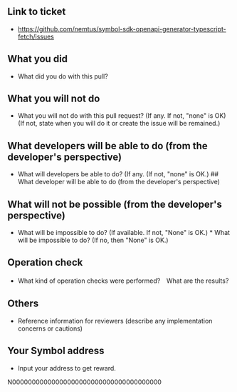 ## Link to ticket

* https://github.com/nemtus/symbol-sdk-openapi-generator-typescript-fetch/issues

## What you did

* What did you do with this pull?

## What you will not do

* What you will not do with this pull request? (If any. If not, "none" is OK) (If not, state when you will do it or create the issue will be remained.)

## What developers will be able to do (from the developer's perspective)

* What will developers be able to do? (If any. (If not, "none" is OK.) ## What developer will be able to do (from the developer's perspective)

## What will not be possible (from the developer's perspective)

* What will be impossible to do? (If available. If not, "None" is OK.) * What will be impossible to do? (If no, then "None" is OK.)

## Operation check

* What kind of operation checks were performed?　What are the results?

## Others

* Reference information for reviewers (describe any implementation concerns or cautions)

## Your Symbol address

* Input your address to get reward.

N00000000000000000000000000000000000000
